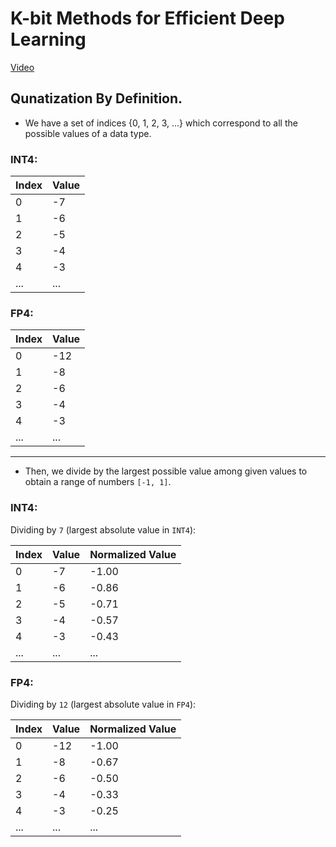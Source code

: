 # K-bit Methods for Efficient Deep Learning
[Video](https://youtu.be/2ETNONas068?si=Mv6MCe-It3Kd9ojU) 

## Qunatization By Definition.
- We have a set of indices {0, 1, 2, 3, ...} which correspond to all
  the possible values of a data type.

### INT4:
| Index | Value |
|-------|-------|
| 0     | -7    |
| 1     | -6    |
| 2     | -5    |
| 3     | -4    |
| 4     | -3    |
| ...   | ...   |

### FP4:
| Index | Value |
|-------|-------|
| 0     | -12   |
| 1     | -8    |
| 2     | -6    |
| 3     | -4    |
| 4     | -3    |
| ...   | ...   |

---

- Then, we divide by the largest possible
  value among given values to obtain a range
  of numbers `[-1, 1]`.

### INT4:
Dividing by `7` (largest absolute value in `INT4`):

| Index | Value | Normalized Value |
|-------|-------|-----------------|
| 0     | -7    | -1.00           |
| 1     | -6    | -0.86           |
| 2     | -5    | -0.71           |
| 3     | -4    | -0.57           |
| 4     | -3    | -0.43           |
| ...   | ...   | ...             |

### FP4:
Dividing by `12` (largest absolute value in `FP4`):

| Index | Value | Normalized Value |
|-------|-------|-----------------|
| 0     | -12   | -1.00           |
| 1     | -8    | -0.67           |
| 2     | -6    | -0.50           |
| 3     | -4    | -0.33           |
| 4     | -3    | -0.25           |
| ...   | ...   | ...             |
